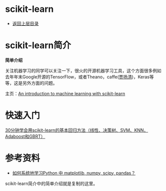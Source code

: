 # scikit-learn

* [返回上层目录](python.md#python)



# scikit-learn简介

**简单介绍**

关注机器学习的同学可以关注一下，很火的开源机器学习工具，这个方面很多例如去年年末Google开源的TensorFlow，或者Theano，caffe([贾扬清](https://www.zhihu.com/people/jiayangqing))，Keras等等，这是另外方面的问题。

主页：[An introduction to machine learning with scikit-learn](http://scikit-learn.org/stable/tutorial/basic/tutorial.html)



# 快速入门

[30分钟学会用scikit-learn的基本回归方法（线性、决策树、SVM、KNN，Adaboost和GBRT）](https://mp.weixin.qq.com/s?__biz=MzA4NzE1NzYyMw==&mid=2247497622&idx=2&sn=797bf376abb721eb4025e20243030c8d&chksm=903f098ea748809882a1a54334e5f6e0357da2e767ff8f1c5828b5b9fe1b4ad9314ec1049b5c&mpshare=1&scene=1&srcid=0512ZW8fM10mXudEppP6Ba9G#rd)







# 参考资料

* [如何系统地学习Python 中 matplotlib, numpy, scipy, pandas？](https://www.zhihu.com/question/37180159)

scikit-learn简介中的简单介绍就是复制的这里。





